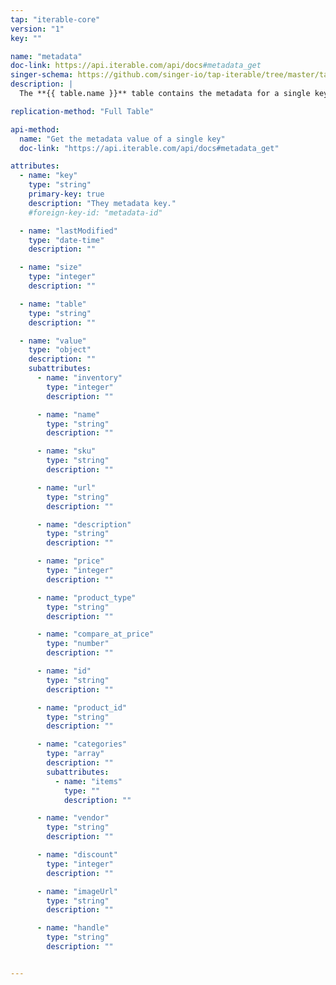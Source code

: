 ```yaml
---
tap: "iterable-core"
version: "1"
key: ""

name: "metadata"
doc-link: https://api.iterable.com/api/docs#metadata_get
singer-schema: https://github.com/singer-io/tap-iterable/tree/master/tap_iterable/schemas/metadata.json
description: |
  The **{{ table.name }}** table contains the metadata for a single key in your {{ integration.display_name }} account.

replication-method: "Full Table"

api-method:
  name: "Get the metadata value of a single key"
  doc-link: "https://api.iterable.com/api/docs#metadata_get"

attributes:
  - name: "key"
    type: "string"
    primary-key: true
    description: "They metadata key."
    #foreign-key-id: "metadata-id"

  - name: "lastModified"
    type: "date-time"
    description: ""

  - name: "size"
    type: "integer"
    description: ""

  - name: "table"
    type: "string"
    description: ""

  - name: "value"
    type: "object"
    description: ""
    subattributes:
      - name: "inventory"
        type: "integer"
        description: ""

      - name: "name"
        type: "string"
        description: ""

      - name: "sku"
        type: "string"
        description: ""

      - name: "url"
        type: "string"
        description: ""

      - name: "description"
        type: "string"
        description: ""

      - name: "price"
        type: "integer"
        description: ""

      - name: "product_type"
        type: "string"
        description: ""

      - name: "compare_at_price"
        type: "number"
        description: ""

      - name: "id"
        type: "string"
        description: ""

      - name: "product_id"
        type: "string"
        description: ""

      - name: "categories"
        type: "array"
        description: ""
        subattributes:
          - name: "items"
            type: ""
            description: ""

      - name: "vendor"
        type: "string"
        description: ""

      - name: "discount"
        type: "integer"
        description: ""

      - name: "imageUrl"
        type: "string"
        description: ""

      - name: "handle"
        type: "string"
        description: ""


---
```

